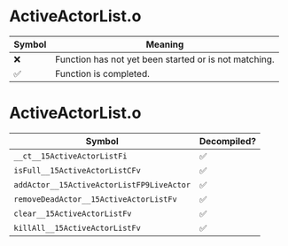 # ActiveActorList.o
| Symbol | Meaning 
| ------------- | ------------- 
| :x: | Function has not yet been started or is not matching. 
| :white_check_mark: | Function is completed. 


# ActiveActorList.o
| Symbol | Decompiled? |
| ------------- | ------------- |
| `__ct__15ActiveActorListFi` | :white_check_mark: |
| `isFull__15ActiveActorListCFv` | :white_check_mark: |
| `addActor__15ActiveActorListFP9LiveActor` | :white_check_mark: |
| `removeDeadActor__15ActiveActorListFv` | :white_check_mark: |
| `clear__15ActiveActorListFv` | :white_check_mark: |
| `killAll__15ActiveActorListFv` | :white_check_mark: |
